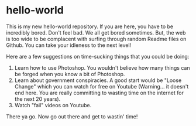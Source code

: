 # hello-world
This is my new hello-world repository. If you are here, you have to be incredibly bored. Don't feel bad. We all get bored sometimes. But, the web is too wide to be complacent with surfing through random Readme files on Github. You can take your idleness to the next level! 

Here are a few suggestions on time-sucking things that you could be doing:
1) Learn how to use Photoshop. You wouldn't believe how many things can be forged when you know a bit of Photoshop.
2) Learn about government conspiracies. A good start would be "Loose Change" which you can watch for free on Youtube (Warning... it doesn't end here. You are really committing to wasting time on the internet for the next 20 years).
3) Watch "fail" videos on Youtube. 

There ya go. Now go out there and get to wastin' time!
